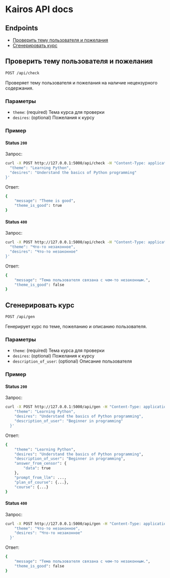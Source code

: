 # Kairos API docs

## Endpoints

- [Проверить тему пользователя и пожелания](#проверить-тему-пользователя-и-пожелания)
- [Сгенерировать курс](#сгенерировать-курс)

## Проверить тему пользователя и пожелания

```bash
POST /api/check
```

Проверяет тему пользователя и пожелания на наличие нецензурного содержания.

### Параметры

- `theme`: (required) Тема курса для проверки
- `desires`: (optional) Пожелания к курсу

### Пример

#### Status `200`

Запрос:

```bash
curl -X POST http://127.0.0.1:5000/api/check -H "Content-Type: application/json" -d '{
  "theme": "Learning Python",
  "desires": "Understand the basics of Python programming"
}'
```

Ответ:

```bash
{
    "message": "Theme is good",
    "theme_is_good": true
}
```

#### Status `400`

Запрос:

```bash
curl -X POST http://127.0.0.1:5000/api/check -H "Content-Type: application/json" -d '{
  "theme": "Что-то незаконное",
  "desires": "Что-то незаконное"
}'
```

Ответ:

```bash
{
    "message": "Тема пользователя связана с чем-то незаконным.",
    "theme_is_good": false
}
```

## Сгенерировать курс

```bash
POST /api/gen
```

Генерирует курс по теме, пожеланию и описанию пользователя.

### Параметры

- `theme`: (required) Тема курса для проверки
- `desires`: (optional) Пожелания к курсу
- `description_of_user`: (optional) Описание пользователя

### Пример

#### Status `200`

Запрос:

```bash
curl -X POST http://127.0.0.1:5000/api/gen -H "Content-Type: application/json" -d '{
    "theme": "Learning Python",
    "desires": "Understand the basics of Python programming",
    "description_of_user": "Beginner in programming"
  }'
```

Ответ:

```bash
{
    "theme": "Learning Python",
    "desires": "Understand the basics of Python programming",
    "description_of_user": "Beginner in programming",
    "answer_from_censor": {
        "data": true
    },
    "prompt_from_llm": ...,
    "plan_of_course": {...},
    "course": {...}
}
```

#### Status `400`

Запрос:

```bash
curl -X POST http://127.0.0.1:5000/api/gen -H "Content-Type: application/json" -d '{
    "theme": "Что-то незаконное",
    "desires": "Что-то незаконное"
  }'
```

Ответ:

```bash
{
    "message": "Тема пользователя связана с чем-то незаконным.",
    "theme_is_good": false
}
```
